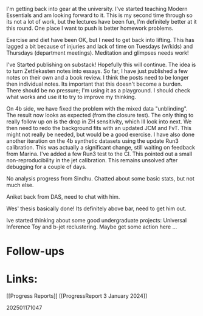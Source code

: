 
I'm getting back into gear at the university. I've started teaching Modern Essentials and am looking forward to it. This is my second time through so its not a lot of work, but the lectures have been fun, I'm definitely better at it this round. One place I want to push is better homework problems. 

Exercise and diet have been OK, but I need to get back into lifting. This has lagged a bit because of injuries and lack of time on Tuesdays (w/kids) and Thursdays (department meetings). Meditation and glimpses needs work! 

I've Started publishing on substack! Hopefully this will continue. The idea is to turn Zettlekasten notes into essays. So far, I have just published a few notes on their own and a book review. I think the posts need to be longer then individual notes. Its important that this doesn't become a burden. There should be no pressure; I'm using it as a playground.  I should check what works and use it to try to improve my thinking.

On 4b side, we have fixed the problem with the mixed data "unblinding".  The result now looks as expected (from the closure test). The only thing to really follow up on is the drop in ZH sensitivity, which Ill look into next. We then need to redo the background fits with an updated JCM and FvT.  This might not really be needed, but would be a good exercise. I have also done another iteration on the 4b synthetic datasets using the update Run3 calibration. This was actually a significant change, still waiting on feedback from Marina. I've added a few Run3 test to the CI. This pointed out a small non-reproducibility in the jet calibration. This remains unsolved after debugging for a couple of days. 

No analysis progress from Sindhu.  Chatted about some basic stats, but not much else.

Aniket back from DAS, need to chat with him.

Wes' thesis basically done! Its definitely above bar, need to get him out.

Ive started thinking about some good undergraduate projects: Universal Inference Toy and b-jet reclustering. Maybe get some action here ...

# Follow-ups


# Links: 
[[Progress Reports]]
[[ProgressReport 3 January 2024]]


202501171047
